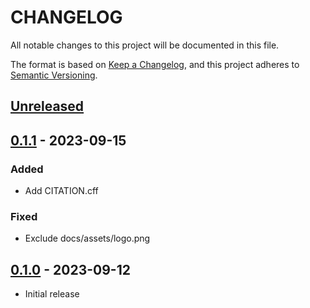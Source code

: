 # CHANGELOG

All notable changes to this project will be documented in this file.

The format is based on [Keep a Changelog],
and this project adheres to [Semantic Versioning].

## [Unreleased]

## [0.1.1] - 2023-09-15

### Added

- Add CITATION.cff

### Fixed

- Exclude docs/assets/logo.png

## [0.1.0] - 2023-09-12

- Initial release

<!-- Links -->
[keep a changelog]: https://keepachangelog.com/en/1.0.0/
[semantic versioning]: https://semver.org/spec/v2.0.0.html

<!-- Versions -->
<!-- markdown-link-check-disable -->
[unreleased]: https://github.com/JuliaSmoothOptimizers/COPIERTemplate.jl/compare/v0.1.1...HEAD
[0.1.1]: https://github.com/JuliaSmoothOptimizers/COPIERTemplate.jl/releases/tag/v0.1.1
[0.1.0]: https://github.com/JuliaSmoothOptimizers/COPIERTemplate.jl/releases/tag/v0.1.0
